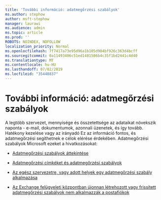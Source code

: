 ```yaml
---
title: 'További információ: adatmegőrzési szabályok'
ms.author: stephow
author: msft-stephow
manager: laurawi
ms.audience: admin
ms.topic: article
ms.prod: ''
ROBOTS: NOINDEX, NOFOLLOW
localization_priority: Normal
ms.openlocfilehash: 7f7417a73e95d96a1b105d904bf926c363d4bcff
ms.sourcegitcommit: 0a11493406c51ed1481586b4c35f1bd2441c4d40
ms.translationtype: MT
ms.contentlocale: hu-HU
ms.lasthandoff: 07/02/2019
ms.locfileid: "35448837"
---
```

# <a name="more-info-about-retention-policies"></a>További információ: adatmegőrzési szabályok

A legtöbb szervezet, mennyisége és összetettsége az adataikat növekszik naponta - e-mail, dokumentumok, azonnali üzenetek, és így tovább.
Hatékony kezelése vagy az irányadó Ez az információ fontos, és adatmegőrzési segíthetnek e célok elérése érdekében. Adatmegőrzési szabályok Microsoft ezeket a hivatkozásokat:

- [Adatmegőrzési szabályok áttekintése](https://docs.microsoft.com/office365/securitycompliance/retention-policies)

- [Adatmegőrzési címkéket és adatmegőrzési szabályok](https://docs.microsoft.com/exchange/security-and-compliance/messaging-records-management/retention-tags-and-policies)

- [Az egész szervezetre, vagy adott helyek egy adatmegőrzési szabály alkalmazása](https://docs.microsoft.com/office365/securitycompliance/retention-policies#applying-a-retention-policy-to-an-entire-organization-or-specific-locations)

- [Az Exchange felügyeleti központban újonnan létrehozott vagy frissített adatmegőrzési szabályok nem alkalmazzák a postafiókok](https://docs.microsoft.com/alchemyinsights/retention-policies-in-exchange-admin-center-not-working)

